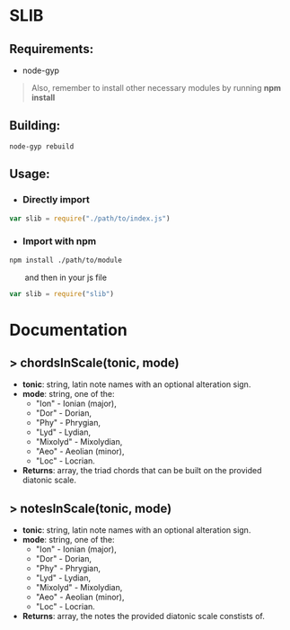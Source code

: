 # SLIB

## Requirements:
- node-gyp
> Also, remember to install other necessary modules by running **npm install**

## Building: 
    node-gyp rebuild

## Usage: 
- ### Directly import
```js
var slib = require("./path/to/index.js")
```
- ### Import with npm
```bash
npm install ./path/to/module
```

&nbsp;&nbsp;&nbsp;&nbsp;&nbsp;&nbsp;&nbsp;and then in your js file
```js
var slib = require("slib")
```

# Documentation

## > chordsInScale(tonic, mode)
- **tonic**: string, latin note names with an optional alteration sign.
- **mode**: string, one of the:
  - "Ion" - Ionian (major),
  - "Dor" - Dorian,
  - "Phy" - Phrygian,
  - "Lyd" - Lydian,
  - "Mixolyd" - Mixolydian,
  - "Aeo" - Aeolian (minor),
  - "Loc" - Locrian.
- **Returns**: array, the triad chords that can be built on the provided diatonic scale.

## > notesInScale(tonic, mode)
- **tonic**: string, latin note names with an optional alteration sign.
- **mode**: string, one of the:
  - "Ion" - Ionian (major),
  - "Dor" - Dorian,
  - "Phy" - Phrygian,
  - "Lyd" - Lydian,
  - "Mixolyd" - Mixolydian,
  - "Aeo" - Aeolian (minor),
  - "Loc" - Locrian.
- **Returns**: array, the notes the provided diatonic scale constists of.
